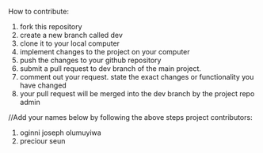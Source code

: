How to contribute:
1. fork this repository 
2. create a new branch called dev
3. clone it to your local computer
4. implement changes to the project on your computer
5. push the changes to your github repository
6. submit a pull request to dev branch of the main project.
7. comment out your request. state the exact changes or functionality you have changed
8. your pull request will be merged into the dev branch by the project repo admin

//Add your names below by following the above steps
project contributors:
1. oginni joseph olumuyiwa
2. preciour seun